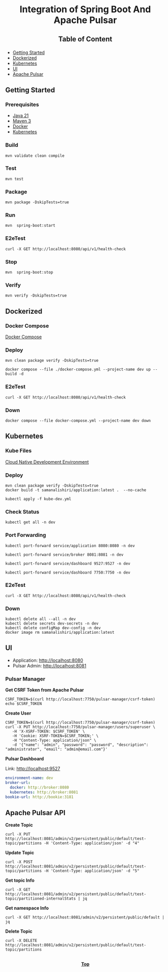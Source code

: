# <p align="center">Integration of Spring Boot And Apache Pulsar</p>

## <p align="center"> Table of Content </p>

* [Getting Started](#getting-started)
* [Dockerized](#dockerized)
* [Kubernetes](#kubernetes)
* [UI](#ui )
* [Apache Pulsar](#apache-pulsar-api)

## Getting Started

### Prerequisites

* [Java 21](https://www.oracle.com/java/technologies/downloads)
* [Maven 3](https://maven.apache.org/index.html)
* [Docker](https://www.docker.com)
* [Kubernetes](https://kubernetes.io)

### Build

```shell
mvn validate clean compile 
```

### Test

```shell
mvn test
```

### Package

```shell
mvn package -DskipTests=true
```

### Run

```shell
mvn  spring-boot:start
```

### E2eTest

```shell
curl -X GET http://localhost:8080/api/v1/health-check
```

### Stop

```shell
mvn  spring-boot:stop
```

### Verify

```shell
mvn verify -DskipTests=true
```

## Dockerized

### Docker Compose

[Docker Compose](docker-compose.yml)

### Deploy

```shell
mvn clean package verify -DskipTests=true
```

```shell
docker compose --file ./docker-compose.yml --project-name dev up --build -d
```

### E2eTest

```shell
curl -X GET http://localhost:8080/api/v1/health-check
```

### Down

```shell
docker compose --file docker-compose.yml --project-name dev down
```

## Kubernetes

### Kube Files

[Cloud Native Development Environment](kube-dev.yml)

### Deploy

```shell
mvn clean package verify -DskipTests=true
docker build -t samanalishiri/application:latest .  --no-cache
```

```shell
kubectl apply -f kube-dev.yml
```

### Check Status

```shell
kubectl get all -n dev
```

### Port Forwarding

```shell
kubectl port-forward service/application 8080:8080 -n dev
```

```shell
kubectl port-forward service/broker 8081:8081 -n dev
```

```shell
kubectl port-forward service/dashboard 9527:9527 -n dev
```

```shell
kubectl port-forward service/dashboard 7750:7750 -n dev
```

### E2eTest

```shell
curl -X GET http://localhost:8080/api/v1/health-check
```

### Down

```shell
kubectl delete all --all -n dev
kubectl delete secrets dev-secrets -n dev
kubectl delete configMap dev-config -n dev
docker image rm samanalishiri/application:latest
```

## UI

* Application: [http://localhost:8080](http://localhost:8080)
* Pulsar Admin: [http://localhost:8081](http://localhost:8081)

### Pulsar Manager

**Get CSRF Token from Apache Pulsar**

```shell
CSRF_TOKEN=$(curl http://localhost:7750/pulsar-manager/csrf-token)
echo $CSRF_TOKEN
```

**Create User**

```shell
CSRF_TOKEN=$(curl http://localhost:7750/pulsar-manager/csrf-token)
curl -X PUT http://localhost:7750/pulsar-manager/users/superuser \
   -H 'X-XSRF-TOKEN: $CSRF_TOKEN' \
   -H 'Cookie: XSRF-TOKEN=$CSRF_TOKEN;' \
   -H "Content-Type: application/json" \
   -d '{"name": "admin", "password": "password", "description": "administrator", "email": "admin@email.com"}'
```

**Pulsar Dashboard**

Link: [http://localhost:9527](http://localhost:9527)

```yaml
environment-name: dev
broker-url:
  docker: http://broker:8080
  kubernetes: http://broker:8081
bookie-url: http://bookie:3181
```

## Apache Pulsar API

**Create Topic**

```shell
curl -X PUT http://localhost:8081/admin/v2/persistent/public/default/test-topic/partitions -H 'Content-Type: application/json' -d "4"
```

**Update Topic**

```shell
curl -X POST http://localhost:8081/admin/v2/persistent/public/default/test-topic/partitions -H 'Content-Type: application/json' -d "5"
```

**Get topic Info**

```shell
curl -X GET http://localhost:8081/admin/v2/persistent/public/default/test-topic/partitioned-internalStats | jq
```

**Get namespace Info**

```shell
curl -X GET http://localhost:8081/admin/v2/persistent/public/default | jq
```

**Delete Topic**

```shell
curl -X DELETE http://localhost:8081/admin/v2/persistent/public/default/test-topic/partitions
```

##

**<p align="center"> [Top](#integration-of-spring-boot-and-apache-pulsar) </p>**
